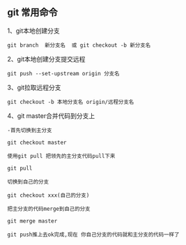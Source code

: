 ## git 常用命令 
1、git本地创建分支  

    git branch  新分支名  或 git checkout -b 新分支名

2、git本地创建分支提交远程  

    git push --set-upstream origin 分支名  

3、git拉取远程分支  

    git checkout -b 本地分支名 origin/远程分支名

4、git master合并代码到分支上   

    -首先切换到主分支

    git checkout master

    使用git pull 把领先的主分支代码pull下来

    git pull

    切换到自己的分支

    git checkout xxx(自己的分支)

    把主分支的代码merge到自己的分支

    git merge master

    git push推上去ok完成,现在 你自己分支的代码就和主分支的代码一样了

